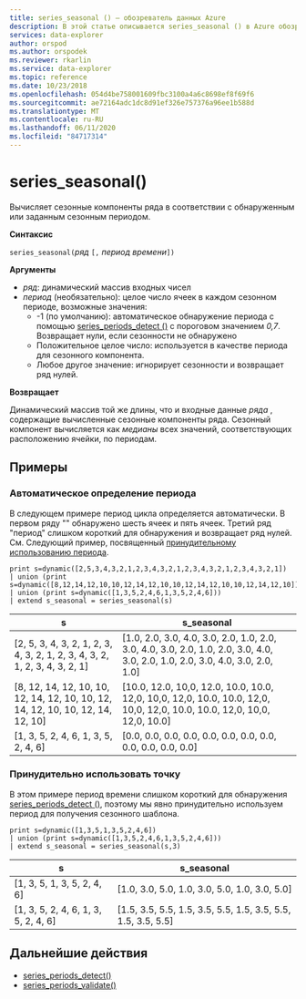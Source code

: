 ```yaml
---
title: series_seasonal () — обозреватель данных Azure
description: В этой статье описывается series_seasonal () в Azure обозреватель данных.
services: data-explorer
author: orspod
ms.author: orspodek
ms.reviewer: rkarlin
ms.service: data-explorer
ms.topic: reference
ms.date: 10/23/2018
ms.openlocfilehash: 054d4be758001609fbc3100a4a6c8698ef8f69f6
ms.sourcegitcommit: ae72164adc1dc8d91ef326e757376a96ee1b588d
ms.translationtype: MT
ms.contentlocale: ru-RU
ms.lasthandoff: 06/11/2020
ms.locfileid: "84717314"
---
```

# <a name="series_seasonal"></a>series_seasonal()

Вычисляет сезонные компоненты ряда в соответствии с обнаруженным или заданным сезонным периодом.

**Синтаксис**

`series_seasonal(`*ряд* `[,` *период времени*`])`

**Аргументы**

* *ряд*: динамический массив входных чисел
* *период* (необязательно): целое число ячеек в каждом сезонном периоде, возможные значения:
    *  -1 (по умолчанию): автоматическое обнаружение периода с помощью [series_periods_detect ()](series-periods-detectfunction.md) с пороговом значением *0,7*. Возвращает нули, если сезонности не обнаружено
    * Положительное целое число: используется в качестве периода для сезонного компонента.
    * Любое другое значение: игнорирует сезонности и возвращает ряд нулей.

**Возвращает**

Динамический массив той же длины, что и входные данные *ряда* , содержащие вычисленные сезонные компоненты ряда. Сезонный компонент вычисляется как *медианы* всех значений, соответствующих расположению ячейки, по периодам.

## <a name="examples"></a>Примеры

### <a name="auto-detect-the-period"></a>Автоматическое определение периода

В следующем примере период цикла определяется автоматически. В первом ряду "" обнаружено шесть ячеек и пять ячеек. Третий ряд "период" слишком короткий для обнаружения и возвращает ряд нулей. См. Следующий пример, посвященный [принудительному использованию периода](#force-a-period).

<!-- csl: https://help.kusto.windows.net:443/Samples -->
```kusto
print s=dynamic([2,5,3,4,3,2,1,2,3,4,3,2,1,2,3,4,3,2,1,2,3,4,3,2,1])
| union (print s=dynamic([8,12,14,12,10,10,12,14,12,10,10,12,14,12,10,10,12,14,12,10]))
| union (print s=dynamic([1,3,5,2,4,6,1,3,5,2,4,6]))
| extend s_seasonal = series_seasonal(s)
```

|s|s_seasonal|
|---|---|
|[2, 5, 3, 4, 3, 2, 1, 2, 3, 4, 3, 2, 1, 2, 3, 4, 3, 2, 1, 2, 3, 4, 3, 2, 1]|[1.0, 2.0, 3.0, 4.0, 3.0, 2.0, 1.0, 2.0, 3.0, 4.0, 3.0, 2.0, 1.0, 2.0, 3.0, 4.0, 3.0, 2.0, 1.0, 2.0, 3.0, 4.0, 3.0, 2.0, 1.0]|
|[8, 12, 14, 12, 10, 10, 12, 14, 12, 10, 10, 12, 14, 12, 10, 10, 12, 14, 12, 10]|[10.0, 12.0, 10,0, 12.0, 10.0, 10.0, 12,0, 10,0, 12,0, 10.0, 10.0, 12,0, 10,0, 12,0, 10.0, 10.0, 12,0, 10,0, 12,0, 10.0]|
|[1, 3, 5, 2, 4, 6, 1, 3, 5, 2, 4, 6]|[0.0, 0.0, 0.0, 0.0, 0.0, 0.0, 0.0, 0.0, 0.0, 0.0, 0.0, 0.0]|

### <a name="force-a-period"></a>Принудительно использовать точку

В этом примере период времени слишком короткий для обнаружения [series_periods_detect ()](series-periods-detectfunction.md), поэтому мы явно принудительно используем период для получения сезонного шаблона.

<!-- csl: https://help.kusto.windows.net:443/Samples -->
```kusto
print s=dynamic([1,3,5,1,3,5,2,4,6]) 
| union (print s=dynamic([1,3,5,2,4,6,1,3,5,2,4,6]))
| extend s_seasonal = series_seasonal(s,3)
```

|s|s_seasonal|
|---|---|
|[1, 3, 5, 1, 3, 5, 2, 4, 6]|[1.0, 3.0, 5.0, 1.0, 3.0, 5.0, 1.0, 3.0, 5.0]|
|[1, 3, 5, 2, 4, 6, 1, 3, 5, 2, 4, 6]|[1.5, 3.5, 5.5, 1.5, 3.5, 5.5, 1.5, 3.5, 5.5, 1.5, 3.5, 5.5]|
 
## <a name="next-steps"></a>Дальнейшие действия

* [series_periods_detect()](series-periods-detectfunction.md)
* [series_periods_validate()](series-periods-validatefunction.md)
